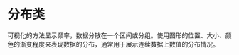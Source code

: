 <!--
index: 2
title: 分布类
-->

# 分布类

可视化的方法显示频率，数据分散在一个区间或分组。使用图形的位置、大小、颜色的渐变程度来表现数据的分布，通常用于展示连续数据上数值的分布情况。



